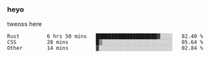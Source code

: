 ### heyo
tweoss here

<!--START_SECTION:waka-->

```text
Rust         6 hrs 50 mins   ████████████████████▓░░░░   82.40 %
CSS          28 mins         █▒░░░░░░░░░░░░░░░░░░░░░░░   05.64 %
Other        14 mins         ▓░░░░░░░░░░░░░░░░░░░░░░░░   02.84 %
```

<!--END_SECTION:waka-->

<!--
**Tweoss/tweoss** is a ✨ _special_ ✨ repository because its `README.md` (this file) appears on your GitHub profile.

Here are some ideas to get you started:

- 🔭 I’m currently working on ...
- 🌱 I’m currently learning ...
- 👯 I’m looking to collaborate on ...
- 🤔 I’m looking for help with ...
- 💬 Ask me about ...
- 📫 How to reach me: ...
- 😄 Pronouns: ...
- ⚡ Fun fact: ...
-->
